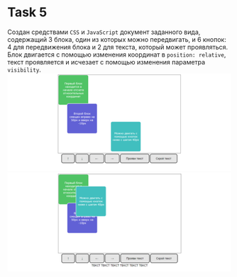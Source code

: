 # Task 5
Создан средствами ```CSS``` и ```JavaScript``` документ заданного вида, содержащий 3 блока, один из которых можно передвигать, и 6 кнопок: 4 для передвижения блока и 2 для текста, который может проявляться. Блок двигается с помощью изменения координат в ```position: relative```, текст проявляется и исчезает с помощью изменения параметра ```visibility```. 
![screen1](pictures/screen1.png)
![screen2](pictures/screen2.png)
